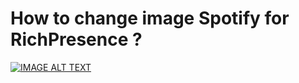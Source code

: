 # How to change image Spotify for RichPresence ?



[![IMAGE ALT TEXT](https://imgur.com/a/rWimbEg)](https://vimeo.com/784225876 "TUTO Vimeo video")

